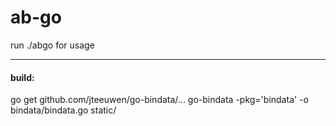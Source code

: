 # ab-go

run ./abgo for usage





-----------------
#### build:
go get github.com/jteeuwen/go-bindata/...
go-bindata -pkg='bindata' -o bindata/bindata.go static/